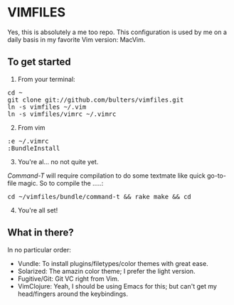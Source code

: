 # VIMFILES

Yes, this is absolutely a me too repo. This configuration is used
by me on a daily basis in my favorite Vim version: MacVim.

## To get started

1. From your terminal:
<pre>
cd ~
git clone git://github.com/bulters/vimfiles.git
ln -s vimfiles ~/.vim
ln -s vimfiles/vimrc ~/.vimrc
</pre>

2. From vim

<pre>
:e ~/.vimrc
:BundleInstall
</pre>

3. You're al... no not quite yet.

*Command-T* will require compilation to do some textmate like quick go-to-file magic.
So to compile the .....:

<pre>
cd ~/vimfiles/bundle/command-t && rake make && cd
</pre>

4. You're all set!

## What in there?

In no particular order:

* Vundle: To install plugins/filetypes/color themes with great ease.
* Solarized: The amazin color theme; I prefer the light version.
* Fugitive/Git: Git VC right from Vim.
* VimClojure: Yeah, I should be using Emacs for this; but can't get my head/fingers around the keybindings.

